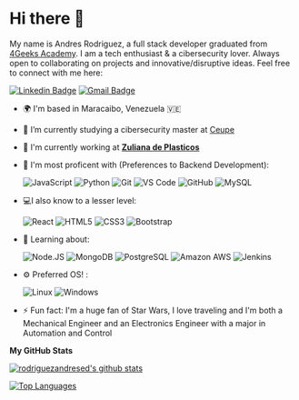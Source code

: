 <!--
**rodriguezandresed/rodriguezandresed** is a ✨ _special_ ✨ repository because its `README.md` (this file) appears on your GitHub profile.

Here are some ideas to get you started:

- 🔭 I’m currently working on ...
- 🌱 I’m currently learning ...
- 👯 I’m looking to collaborate on ...
- 🤔 I’m looking for help with ...
- 💬 Ask me about ...
- 📫 How to reach me: ...
- 😄 Pronouns: ...
- ⚡ Fun fact: ...
-->


# Hi there 👋

My name is Andres Rodriguez, a full stack developer graduated from [4Geeks Academy](https://4geeksacademy.com/). I am a tech enthusiast & a cibersecurity lover. Always open to collaborating on projects and innovative/disruptive ideas. Feel free to connect with me here:

[![Linkedin Badge](https://img.shields.io/badge/rodriguezandresed-blue?style=flat-square&logo=Linkedin&logoColor=white&link=https://www.linkedin.com/in/andres-eduardo-rodriguez-hernandez/?locale=en_US)](https://www.linkedin.com/in/andres-eduardo-rodriguez-hernandez/?locale=en_US)
[![Gmail Badge](https://img.shields.io/badge/-rodriguezandresed@gmail.com-c14438?style=flat-square&logo=Gmail&logoColor=white&link=mailto:rodriguezandresed@gmail.com)](mailto:rodriguezandresed@gmail.com)

- 🌍  I'm based in Maracaibo, Venezuela 🇻🇪

- 🔭 I’m currently studying a cibersecurity master at [Ceupe](https://www.ceupe.com/master-propios/master-ciberseguridad.html)

- 🏢 I'm currently working at **[Zuliana de Plasticos](www.zupla.com.ve)**

- 🚀 I'm most proficent with (Preferences to Backend Development):

  ![JavaScript](https://img.shields.io/badge/-JavaScript-black?style=plastic&logo=javascript)
  ![Python](https://img.shields.io/badge/-Python-8fcfd1?style=plastic&logo=Python)
  ![Git](https://img.shields.io/badge/-Git-black?style=plastic&logo=git)
  ![VS Code](https://img.shields.io/badge/-VS%20Code-007ACC?style=plastic&logo=visual-studio-code)
  ![GitHub](https://img.shields.io/badge/-GitHub-181717?style=plastic&logo=github)
  ![MySQL](https://img.shields.io/badge/MySQL-005C84?style=plastic&logo=mysql&logoColor=white)
  
- 💻I also know to a lesser level:

  ![React](https://img.shields.io/badge/-React-3b2e5a?style=plastic&logo=react)
  ![HTML5](https://img.shields.io/badge/-HTML5-E34F26?style=plastic&logo=html5&logoColor=white)
  ![CSS3](https://img.shields.io/badge/-CSS3-1572B6?style=plastic&logo=css3)
  ![Bootstrap](https://img.shields.io/badge/-Bootstrap-563D7C?style=plastic&logo=bootstrap)
  
- 🌱 Learning about:

  ![Node.JS](https://img.shields.io/badge/-Node.JS-black?style=plastic&logo=Node.js) 
  ![MongoDB](https://img.shields.io/badge/-MongoDB-black?style=plastic&logo=mongodb)
  ![PostgreSQL](https://img.shields.io/badge/-PostgreSQL-336791?style=plastic&logo=postgresql)
  ![Amazon AWS](https://img.shields.io/badge/Amazon%20AWS-232F3E?style=plastic&logo=amazon-aws)
  ![Jenkins](https://img.shields.io/badge/-Jenkins-black?style=plastic&logo=Jenkins)
  
- ⚙️ Preferred OS! :

   ![Linux](https://img.shields.io/badge/Linux-FCC624?style=plastic&logo=linux&logoColor=black)
   ![Windows](https://img.shields.io/badge/Windows-0078D6?style=plastic&logo=windows&logoColor=white)
  
- ⚡️ Fun fact: I'm a huge fan of Star Wars, I love traveling and I'm both a Mechanical Engineer and an Electronics Engineer with a major in Automation and Control

<b>My GitHub Stats</b>

[![rodriguezandresed's github stats](https://github-readme-stats.vercel.app/api?username=rodriguezandresed&theme=dark&show_icons=true)](https://github.com/rodriguezandresed)

<a href="https://github.com/rodriguezandresed" align="left"><img src="https://github-readme-stats.vercel.app/api/top-langs/?username=rodriguezandresed&langs_count=10&title_color=0891b2&text_color=ffffff&icon_color=0891b2&bg_color=1c1917&hide_border=true&locale=en&custom_title=Top%20%Languages" alt="Top Languages" /></a>

